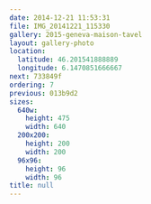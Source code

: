 ```yaml
---
date: 2014-12-21 11:53:31
file: IMG_20141221_115330
gallery: 2015-geneva-maison-tavel
layout: gallery-photo
location:
  latitude: 46.201541888889
  longitude: 6.1470851666667
next: 733849f
ordering: 7
previous: 013b9d2
sizes:
  640w:
    height: 475
    width: 640
  200x200:
    height: 200
    width: 200
  96x96:
    height: 96
    width: 96
title: null
---
```

